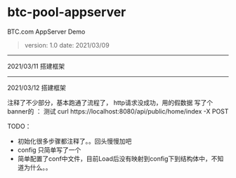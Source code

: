 # btc-pool-appserver
 BTC.com AppServer Demo

> version: 1.0
> date: 2021/03/09

--------------------------------
2021/03/11
搭建框架

--------------------------------
2021/03/12
搭建框架

注释了不少部分，基本跑通了流程了，
http请求没成功，用的假数据
写了个banner的 ： 测试 curl https://localhost:8080/api/public/home/index -X POST

TODO：
* 初始化很多步骤都注释了。。回头慢慢加吧
* config 只简单写了一个
* 简单配置了conf中文件，目前Load后没有映射到config下到结构体中，不知道为什么。。

